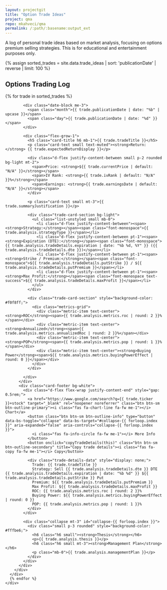```yaml
---
layout: projectgit
title: "Option Trade Ideas"
project: qma
repo: mkahveci/qma
permalink: /:path/:basename:output_ext
---
```


<style>
  /* Style for the date block on the left of each card */
  .date-block {
    width: 70px;
    height: 70px;
    flex-shrink: 0;
    display: flex;
    flex-direction: column;
    align-items: center;
    justify-content: center;
    background-color: #f8f9fa;
    color: #495057;
    font-weight: bold;
    border-radius: 0.375rem;
    text-align: center;
    line-height: 1.2;
    border: 1px solid #dee2e6;
  }
  .date-block .month {
    font-size: 0.9rem;
    display: block;
  }
  .date-block .day {
    font-size: 1.6rem;
    display: block;
  }
  .trade-card-section {
    padding: 0.75rem;
    border-radius: 0.25rem;
    margin-top: 0.75rem;
  }
  .metrics-grid {
    display: grid;
    grid-template-columns: repeat(auto-fit, minmax(120px, 1fr));
    gap: 0.5rem;
    font-size: 0.8rem;
  }
  .metric-item {
    padding: 0.25rem 0.5rem;
    background-color: #fff;
    border-radius: 0.25rem;
    border: 1px solid #e9ecef;
  }
  .metric-item strong {
    display: block;
    color: #6c757d;
    font-size: 0.75rem;
  }
  .font-monospace {
      font-size: 0.9em;
  }
</style>

<div class="container my-5">

  <div class="text-center mb-5">
    <p class="lead col-lg-8 mx-auto">
      A log of personal trade ideas based on market analysis, focusing on options premium selling strategies. This is for educational and entertainment purposes only.
    </p>
  </div>

{% assign sorted_trades = site.data.trade_ideas | sort: 'publicationDate' | reverse | limit: 100 %}

  <section id="trades">
    <h2 class="display-6 mb-4 mt-5"><i class="fas fa-chart-line fa-fw text-muted me-2"></i> Options Trading Log</h2>
    <div class="row row-cols-1 g-4">
      {% for trade in sorted_trades %}
      <div class="col">
        <div class="card h-100 shadow-sm">
          <div class="card-body d-flex">

            <div class="date-block me-3">
              <span class="month">{{ trade.publicationDate | date: "%b" | upcase }}</span>
              <span class="day">{{ trade.publicationDate | date: "%d" }}</span>
            </div>
            
            <div class="flex-grow-1">
              <h5 class="card-title h6 mb-1">{{ trade.tradeTitle }}</h5>
              <p class="card-text small text-muted"><strong>Return:</strong> {{ trade.expectedReturnDisplay }}</p>

              <div class="d-flex justify-content-between small p-2 rounded bg-light mt-2">
                <span>Price: <strong>${{ trade.currentPrice | default: "N/A" }}</strong></span>
                <span>IV Rank: <strong>{{ trade.ivRank | default: "N/A" }}%</strong></span>
                <span>Earnings: <strong>{{ trade.earningsDate | default: "N/A" }}</strong></span>
              </div>
              
              <p class="card-text small mt-3">{{ trade.summaryJustification }}</p>

              <div class="trade-card-section bg-light">
                <ul class="list-unstyled small mb-0">
                  <li class="d-flex justify-content-between"><span><strong>Strategy:</strong></span><span class="font-monospace">{{ trade.analysis.strategyType }}</span></li>
                  <li class="d-flex justify-content-between pt-1"><span><strong>Expiration (DTE):</strong></span><span class="font-monospace">{{ trade.analysis.tradeDetails.expiration | date: "%b %d, %Y" }} ({{ trade.analysis.tradeDetails.dte }})</span></li>
                  <li class="d-flex justify-content-between pt-1"><span><strong>Strike / Premium:</strong></span><span class="font-monospace">${{ trade.analysis.tradeDetails.putStrike }} / ${{ trade.analysis.tradeDetails.putPremium }}</span></li>
                  <li class="d-flex justify-content-between pt-1"><span><strong>Max Profit:</strong></span><span class="font-monospace text-success">${{ trade.analysis.tradeDetails.maxProfit }}</span></li>
                </ul>
              </div>

              <div class="trade-card-section" style="background-color: #f0f8ff;">
                <div class="metrics-grid">
                  <div class="metric-item text-center"><strong>ROC</strong><span>{{ trade.analysis.metrics.roc | round: 2 }}%</span></div>
                  <div class="metric-item text-center"><strong>Annualized</strong><span>{{ trade.analysis.metrics.annualizedRoc | round: 2 }}%</span></div>
                  <div class="metric-item text-center"><strong>POP</strong><span>{{ trade.analysis.metrics.pop | round: 1 }}%</span></div>
                  <div class="metric-item text-center"><strong>Buying Power</strong><span>${{ trade.analysis.metrics.buyingPowerEffect | round: 0 }}</span></div>
                </div>
              </div>
              
            </div>
          </div>
          <div class="card-footer bg-white">
            <div class="d-flex flex-wrap justify-content-end" style="gap: 0.5rem;">
              <a href="https://www.google.com/search?q={{ trade.ticker }}+stock" target="_blank" rel="noopener noreferrer" class="btn btn-sm btn-outline-primary"><i class="fas fa-chart-line fa-fw me-1"></i> Chart</a>
              <button class="btn btn-sm btn-outline-info" type="button" data-bs-toggle="collapse" data-bs-target="#collapse-{{ forloop.index }}" aria-expanded="false" aria-controls="collapse-{{ forloop.index }}">
                <i class="fas fa-info-circle fa-fw me-1"></i> More Info
              </button>
              <button onclick="copyTradeDetails(this)" class="btn btn-sm btn-outline-secondary" title="Copy trade details"><i class="fas fa-copy fa-fw me-1"></i> Copy</button>
              
              <div class="trade-details-data" style="display: none;">
                Trade: {{ trade.tradeTitle }}
                Strategy: Sell {{ trade.analysis.tradeDetails.dte }} DTE {{ trade.analysis.tradeDetails.expiration | date: "%b %d" }} ${{ trade.analysis.tradeDetails.putStrike }} Put
                Premium: ${{ trade.analysis.tradeDetails.putPremium }}
                Max Profit: ${{ trade.analysis.tradeDetails.maxProfit }}
                ROC: {{ trade.analysis.metrics.roc | round: 2 }}%
                Buying Power: ${{ trade.analysis.metrics.buyingPowerEffect | round: 0 }}
                POP: {{ trade.analysis.metrics.pop | round: 1 }}%
              </div>
            </div>
            
            <div class="collapse mt-3" id="collapse-{{ forloop.index }}">
              <div class="small p-3 rounded" style="background-color: #fffbe6;">
                <h6 class="h6 small"><strong>Thesis</strong></h6>
                <p>{{ trade.analysis.thesis }}</p>
                <h6 class="h6 small mt-3"><strong>Management Plan</strong></h6>
                <p class="mb-0">{{ trade.analysis.managementPlan }}</p>
              </div>
            </div>
          </div>
        </div>
      </div>
      {% endfor %}
    </div>
  </section>
</div>

<script>
  function copyTradeDetails(button) {
    // Correctly selects the next sibling element which holds the data
    const detailsContainer = button.nextElementSibling; 
    const detailsText = detailsContainer.textContent.trim().replace(/\s+/g, ' ');

    navigator.clipboard.writeText(detailsText).then(() => {
      const originalIcon = button.innerHTML;
      button.innerHTML = '<i class="fas fa-check fa-fw me-1"></i> Copied!';
      button.classList.replace('btn-outline-secondary', 'btn-success');
      
      setTimeout(() => {
        button.innerHTML = originalIcon;
        button.classList.replace('btn-success', 'btn-outline-secondary');
      }, 2000);
    }).catch(err => {
      console.error('Failed to copy text: ', err);
    });
  }
</script> 